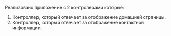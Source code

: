 Реализовано приложение с 2 контролерами которые:
1. Контроллер, который отвечает за отображение домашней страницы.
2. Контроллер, который отвечает за отображение контактной информации.